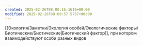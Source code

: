 ```yaml
---
created: 2025-02-26T08:00:16.1616+00:00
modified: 2025-02-26T08:00:57.5757+00:00
---
```

[[Экология/Заметки/Экология особей/Экологические факторы/Биотические/Биотические|Биотический фактор]], при котором взаимодействуют особи разных видов